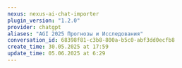 ```yaml
---
nexus: nexus-ai-chat-importer
plugin_version: "1.2.0"
provider: chatgpt
aliases: "AGI 2025 Прогнозы и Исследования"
conversation_id: 68398f81-c3b8-800a-b5c0-abf3dd0ecfb8
create_time: 30.05.2025 at 17:59
update_time: 05.06.2025 at 6:29
---
```

